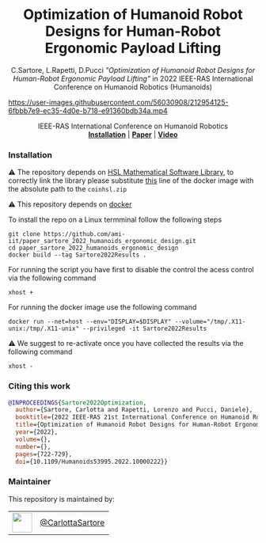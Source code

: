 
<h1 align="center">
 Optimization of Humanoid Robot Designs for Human-Robot Ergonomic Payload Lifting
</h1>


<div align="center">

C.Sartore, L.Rapetti, D.Pucci _"Optimization of Humanoid Robot Designs for Human-Robot Ergonomic Payload Lifting"_
in 2022 IEEE-RAS International Conference on Humanoid Robotics (Humanoids)

</div>

<p align="center">

 
 

https://user-images.githubusercontent.com/56030908/212954125-6fbbb7e9-ec35-4d0e-b718-e91360bdb34a.mp4


 
</p>

<div align="center">
  IEEE-RAS International Conference on Humanoid Robotics
</div>

<div align="center">
  <a href="#installation"><b>Installation</b></a> |
  <a href="https://ieeexplore.ieee.org/document/10000222"><b>Paper</b></a> |
  <a href=><b>Video</b></a>
</div>

### Installation


:warning: The repository depends on [HSL Mathematical Software Library](https://www.hsl.rl.ac.uk/), to correctly link the library please substitute [this](https://github.com/ami-iit/paper_sartore_2022_humanoids_ergonomic_design/blob/fc5083ca619d9c0dfe4e333fadad6d0f000c0dbf/Dockerfile#L26) line of the docker image with the absolute path to the `coinhsl.zip`

⚠️ This repository depends on [docker](https://docs.docker.com/)


To install the repo on a Linux termminal follow the following steps 

```
git clone https://github.com/ami-iit/paper_sartore_2022_humanoids_ergonomic_design.git  
cd paper_sartore_2022_humanoids_ergonomic_design
docker build --tag Sartore2022Results . 
```
For running the script you have first to disable the control the acess control via the following command 
```
xhost +
```
For running the docker image use the following command 

```
docker run --net=host --env="DISPLAY=$DISPLAY" --volume="/tmp/.X11-unix:/tmp/.X11-unix" --privileged -it Sartore2022Results
```

⚠️ We suggest to re-activate once you have collected the results via the following command 

```
xhost -
```

### Citing this work

```bibtex
@INPROCEEDINGS{Sartore2022Optimization,
  author={Sartore, Carlotta and Rapetti, Lorenzo and Pucci, Daniele},
  booktitle={2022 IEEE-RAS 21st International Conference on Humanoid Robots (Humanoids)}, 
  title={Optimization of Humanoid Robot Designs for Human-Robot Ergonomic Payload Lifting}, 
  year={2022},
  volume={},
  number={},
  pages={722-729},
  doi={10.1109/Humanoids53995.2022.10000222}}
```

### Maintainer

This repository is maintained by:

| | |
|:---:|:---:|
| [<img src="https://github.com/CarlottaSartore.png" width="40">](https://github.com/GitHubUserName) | [@CarlottaSartore](https://github.com/CarlottaSartore) |

